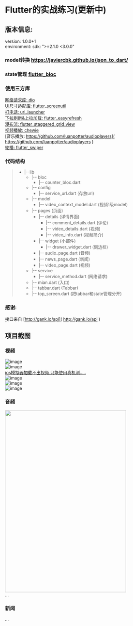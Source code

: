 # Flutter的实战练习(更新中)


## 版本信息:
  version: 1.0.0+1   <br/>
  environment:   sdk: ">=2.1.0 <3.0.0"  <br/>

### model转换  [https://javiercbk.github.io/json_to_dart/ ]( https://javiercbk.github.io/json_to_dart/  )  <br/>
### state管理  [flutter_bloc ]( https://github.com/felangel/bloc/tree/master/packages/flutter_bloc  )  <br/>


### 使用三方库
 [网络请求库: dio]( https://github.com/flutterchina/dio )  <br/>
 [UI尺寸适配库: flutter_screenutil]( https://github.com/OpenFlutter/flutter_screenutil )  <br/>
 [打电话: url_launcher]( https://github.com/flutter/plugins )  <br/>
 [下拉刷新&上拉加载: flutter_easyrefresh]( https://github.com/xuelongqy/flutter_easyrefresh )  <br/>
 [瀑布流: flutter_staggered_grid_view]( https://github.com/letsar/flutter_staggered_grid_view )  <br/>
 [视频播放: chewie]( https://github.com/brianegan/chewie )  <br/>
 [音乐播放: https://github.com/luanpotter/audioplayers]( https://github.com/luanpotter/audioplayers )  <br/>
 [轮播: flutter_swiper]( https://github.com/best-flutter/flutter_swiper )  <br/>


 
 ### 代码结构
>- |--lib
>    - |-- bloc 
>      - |-- counter_bloc.dart 
>    - |-- config 
>      - |-- service_url.dart (存放url)
>    - |-- model 
>      - |-- video_context_model.dart (视频1级model)
>    - |-- pages (页面)
>      - |-- details  (详情界面)
>        - |-- comment_details.dart (评论)
>        - |-- video_details.dart (视频)
>        - |-- video_info.dart (视频简介)
>      - |-- widget  (小部件)
>        - |-- drawer_widget.dart (侧边栏)
>      - |-- audio_page.dart  (音频)
>      - |-- news_page.dart  (新闻)
>      - |-- video_page.dart  (视频)
>    - |-- service 
>      - |-- service_method.dart (网络请求)
>    - |-- mian.dart  (入口) 
>    - |-- tabbar.dart  (Tabbar) 
>    - |-- top_screen.dart  (把tabbar和state管理分开) 

### 感谢: 
接口来自   [http://gank.io/api]( http://gank.io/api )  <br/>


## 项目截图
### 视频
![image](https://github.com/pheromone/flutter_video_audio_news/blob/master/video.png) <br/>
![image](https://github.com/pheromone/flutter_video_audio_news/blob/master/%E4%BE%A7%E8%BE%B9%E6%A0%8F.png) <br/>
[ios模拟器加载不出视频,只能使用真机测.....]( https://github.com/flutter/flutter/issues/14647 )  <br/>
![image](https://github.com/pheromone/flutter_video_audio_news/blob/master/video_info.png) <br/>
![image](https://github.com/pheromone/flutter_video_audio_news/blob/master/video_info.png) <br/>
![image](https://github.com/pheromone/flutter_video_audio_news/blob/master/video_comment.png) <br/>


### 音频
<img src="https://github.com/pheromone/flutter_video_audio_news/blob/master/audio.gif" width = "400" height = "600"   />   <br/>
...  <br/>
###  新闻
...

